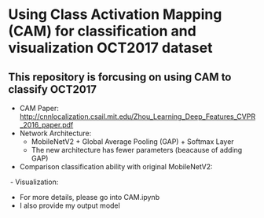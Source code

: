 # Using Class Activation Mapping (CAM) for classification and visualization OCT2017 dataset
## This repository is forcusing on using CAM to classify OCT2017
- CAM Paper: http://cnnlocalization.csail.mit.edu/Zhou_Learning_Deep_Features_CVPR_2016_paper.pdf
- Network Architecture: 
  + MobileNetV2 + Global Average Pooling (GAP) + Softmax Layer
  + The new architecture has fewer parameters (beacause of adding GAP)
- Comparison classification ability with original MobileNetV2:
<img src=''>
- Visualization:

- For more details, please go into CAM.ipynb
- I also provide my output model 
